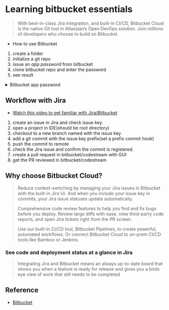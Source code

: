 # Learning bitbucket essentials

> With best-in-class Jira integration, and built-in CI/CD, Bitbucket Cloud is the native Git tool in Atlassian’s Open DevOps solution. Join millions of developers who choose to build on Bitbucket. 

- How to use Bitbucket

1. create a folder
1. initialize a git repo
1. issue an *app password* from bitbucket
1. clone bitbucket repo and enter the password
1. see result

<details>
<summary>Bitbucket app password</summary>

> Starting Mar 1, 2022, Bitbucket users will no longer be able to use their Atlassian account password to interact with Bitbucket via Git over https and the Bitbucket API. Users will need to start using Bitbucket app passwords for Git commands, scripts, and integrating tools.
</details>

## Workflow with Jira

- [Watch this video to get familiar with Jira/Bitbucket](https://youtu.be/QccHnSWE_BM)

1. create an issue in Jira and check issue key.
1. open a project in IDE(should be root directory)
1. checkout to a new branch named with the issue key.
1. add a git commit with the issue key prefix(set a prefix commit hook)
1. push the commit to remote
1. check the Jira issue and confirm the commit is registered.
1. create a pull request in bitbucket/codestream with GUI
1. get the PR reviewed in bitbucket/codestream

## Why choose Bitbucket Cloud?

> Reduce context-switching by managing your Jira issues in Bitbucket with the built-in Jira UI. And when you include your issue key in commits, your Jira issue statuses update automatically.

> Comprehensive code review features to help you find and fix bugs before you deploy. Review large diffs with ease, view third-party code reports, and open Jira tickets right from the PR screen.

> Use our built-in CI/CD tool, Bitbucket Pipelines, to create powerful, automated workflows. Or connect Bitbucket Cloud to on-prem CI/CD tools like Bamboo or Jenkins.

### See code and deployment status at a glance in Jira

> Integrating Jira and Bitbucket means an always up-to-date board that shows you when a feature is ready for release and gives you a birds eye view of work that still needs to be completed

## Reference

- [Bitbucket](https://bitbucket.org/product)